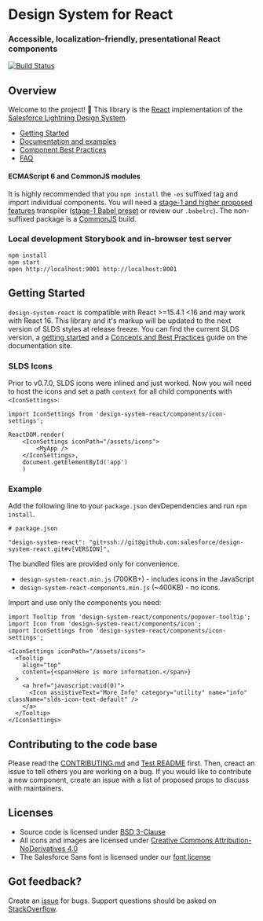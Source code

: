 # Design System for React
### Accessible, localization-friendly, presentational React components

[![Build Status](https://travis-ci.com/salesforce/design-system-react.svg?token=erkizBStRxre5p3S1xij&branch=master)](https://travis-ci.com/salesforce/design-system-react)

## Overview
Welcome to the project! :wave: This library is the [React](https://facebook.github.io/react/) implementation of the [Salesforce Lightning Design System](https://www.lightningdesignsystem.com/).

* [Getting Started](https://react.lightningdesignsystem.com/getting-started/)
* [Documentation and examples](https://react.lightningdesignsystem.com/)
* [Component Best Practices](CONTRIBUTING.md)
* [FAQ](https://react.lightningdesignsystem.com/faq/)

#### ECMAScript 6 and CommonJS modules

It is highly recommended that you `npm install` the `-es` suffixed tag and import individual components. You will need a [stage-1 and higher proposed features](https://babeljs.io/docs/plugins/preset-stage-1/) transpiler ([stage-1 Babel preset](https://www.npmjs.com/package/babel-preset-stage-1) or review our `.babelrc`). The non-suffixed package is a [CommonJS](https://nodejs.org/docs/latest/api/modules.html) build.

### Local development Storybook and in-browser test server

```
npm install
npm start
open http://localhost:9001 http://localhost:8001
```

## Getting Started

`design-system-react` is compatible with React >=15.4.1 <16 and may work with React 16. This library and it's markup will be updated to the next version of SLDS styles at release freeze. You can find the current SLDS version, a [getting started](https://react.lightningdesignsystem.com/getting-started/) and a [Concepts and Best Practices](https://react.lightningdesignsystem.com/contributing/#concepts-and-best-practices) guide on the documentation site.

### SLDS Icons

Prior to v0.7.0, SLDS icons were inlined and just worked. Now you will need to host the icons and set a path `context` for all child components with `<IconSettings>`:

```
import IconSettings from 'design-system-react/components/icon-settings';

ReactDOM.render(
	<IconSettings iconPath="/assets/icons">
		<MyApp />
	</IconSettings>,
	document.getElementById('app')
	)
```

### Example

Add the following line to your `package.json` devDependencies and run `npm install`.

```
# package.json

"design-system-react": "git+ssh://git@github.com:salesforce/design-system-react.git#v[VERSION]",
```

The bundled files are provided only for convenience. 

* `design-system-react.min.js` (700KB+) - includes icons in the JavaScript
* `design-system-react-components.min.js` (~400KB) - no icons.

Import and use only the components you need:

```
import Tooltip from 'design-system-react/components/popover-tooltip';
import Icon from 'design-system-react/components/icon';
import IconSettings from 'design-system-react/components/icon-settings';

<IconSettings iconPath="/assets/icons">
  <Tooltip
    align="top"
    content={<span>Here is more information.</span>}
  >
    <a href="javascript:void(0)">
      <Icon assistiveText="More Info" category="utility" name="info" className="slds-icon-text-default" />
    </a>
  </Tooltip>
</IconSettings>
```

## Contributing to the code base

Please read the [CONTRIBUTING.md](CONTRIBUTING.md) and [Test README](/tests/README.md) first. Then, creact an issue to tell others you are working on a bug. If you would like to contribute a new component, create an issue with a list of proposed props to discuss with maintainers.  

## Licenses

* Source code is licensed under [BSD 3-Clause](https://git.io/sfdc-license)
* All icons and images are licensed under [Creative Commons Attribution-NoDerivatives 4.0](https://github.com/salesforce/licenses/blob/master/LICENSE-icons-images.txt)
* The Salesforce Sans font is licensed under our [font license](https://github.com/salesforce/licenses/blob/master/LICENSE-font.txt)

## Got feedback?

Create an [issue](https://github.com/salesforce/design-system-react/issues) for bugs. Support questions should be asked on [StackOverflow](https://stackoverflow.com/).
